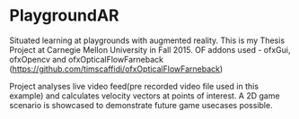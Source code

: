 # PlaygroundAR
Situated learning at playgrounds with augmented reality. This is my Thesis Project at Carnegie Mellon University in Fall 2015. OF addons used - ofxGui, ofxOpencv and ofxOpticalFlowFarneback (https://github.com/timscaffidi/ofxOpticalFlowFarneback)

Project analyses live video feed(pre recorded video file used in this example) and calculates velocity vectors at points of interest. A 2D game scenario is showcased to demonstrate future game usecases possible.


